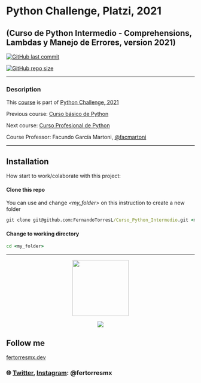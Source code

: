 # Python Challenge, Platzi, 2021

## (Curso de Python Intermedio - Comprehensions, Lambdas y Manejo de Errores, version 2021)

<a href="https://github.com/FernandoTorresL/Curso_Python_Intermedio/commits/main" target="_blank">![GitHub last commit](https://img.shields.io/github/last-commit/FernandoTorresL/Curso_Python_Intermedio)</a>

<a href="https://github.com/FernandoTorresL/Curso_Python_Intermedio" target="_blank">![GitHub repo size](https://img.shields.io/github/repo-size/FernandoTorresL/Curso_Python_Intermedio)</a>

---

### Description

This [course](https://platzi.com/clases/python-intermedio/) is part of [Python Challenge, 2021](https://platzi.com/blog/python-challenge/)

Previous course: [Curso básico de Python](https://platzi.com/clases/python/)

Next course: [Curso Profesional de Python](https://platzi.com/clases/python-profesional/)

Course Professor: Facundo García Martoni, [@facmartoni](https://twitter.com/facmartoni)

---

## Installation

How start to work/colaborate with this project:

#### Clone this repo

You can use and change *_<my_folder>_* on this instruction to create a new folder

```cmd
git clone git@github.com:FernandoTorresL/Curso_Python_Intermedio.git <my_folder>
```

#### Change to working directory

```cmd
cd <my_folder>
```
---

<div align="center">
    <a href="https://fertorresmx.dev/">
      <img height="150em" src="https://raw.githubusercontent.com/FernandoTorresL/FernandoTorresL/main/media/FerTorres-dev1.png">
  </a>
</div>

<p align="center">
    <a href="https://www.buymeacoffee.com/fertorresmx"><img src="https://img.buymeacoffee.com/button-api/?text=Buy me a coffee&emoji=&slug=fertorresmx&button_colour=5F7FFF&font_colour=ffffff&font_family=Poppins&outline_colour=000000&coffee_colour=FFDD00"></a>
</p>

## Follow me 
[fertorresmx.dev](https://fertorresmx.dev/)

### :globe_with_meridians: [Twitter](https://twitter.com/FerTorresMx), [Instagram](https://www.instagram.com/fertorresmx/): @fertorresmx

